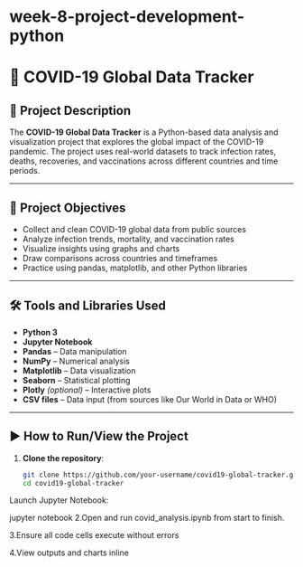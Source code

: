 # week-8-project-development-python
# 🦠 COVID-19 Global Data Tracker

## 📌 Project Description

The **COVID-19 Global Data Tracker** is a Python-based data analysis and visualization project that explores the global impact of the COVID-19 pandemic. The project uses real-world datasets to track infection rates, deaths, recoveries, and vaccinations across different countries and time periods.

---

## 🎯 Project Objectives

- Collect and clean COVID-19 global data from public sources
- Analyze infection trends, mortality, and vaccination rates
- Visualize insights using graphs and charts
- Draw comparisons across countries and timeframes
- Practice using pandas, matplotlib, and other Python libraries

---

## 🛠️ Tools and Libraries Used

- **Python 3**
- **Jupyter Notebook**
- **Pandas** – Data manipulation
- **NumPy** – Numerical analysis
- **Matplotlib** – Data visualization
- **Seaborn** – Statistical plotting
- **Plotly** *(optional)* – Interactive plots
- **CSV files** – Data input (from sources like Our World in Data or WHO)

---

## ▶️ How to Run/View the Project

1. **Clone the repository**:
   ```bash
   git clone https://github.com/your-username/covid19-global-tracker.git
   cd covid19-global-tracker


Launch Jupyter Notebook:

jupyter notebook
2.Open and run covid_analysis.ipynb from start to finish.

3.Ensure all code cells execute without errors

4.View outputs and charts inline

